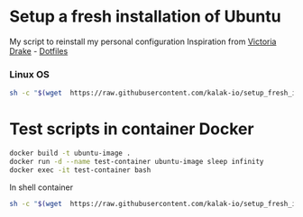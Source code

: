 # Setup a fresh installation of Ubuntu

My script to reinstall my personal configuration
Inspiration from [Victoria Drake](https://victoria.dev/) - [Dotfiles](https://github.com/victoriadrake/dotfiles)

### Linux OS

```sh
sh -c "$(wget  https://raw.githubusercontent.com/kalak-io/setup_fresh_installation_os/master/setup.sh -O -)"
```

# Test scripts in container Docker

```sh
docker build -t ubuntu-image .
docker run -d --name test-container ubuntu-image sleep infinity
docker exec -it test-container bash
```

In shell container

```sh
sh -c "$(wget  https://raw.githubusercontent.com/kalak-io/setup_fresh_installation_os/master/setup.sh -O -)"
```
